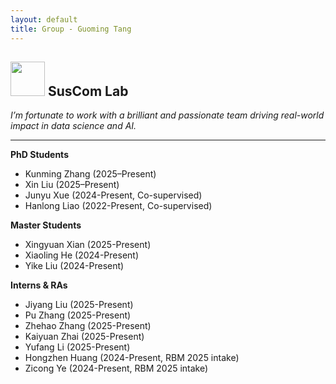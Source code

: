 ```yaml
---
layout: default
title: Group - Guoming Tang
---
```


## <img src="../img/suscomlab.png" height="55px"> SusCom Lab

_I’m fortunate to work with a brilliant and passionate team driving real-world impact in data science and AI._

---

**PhD Students**

- Kunming Zhang (2025–Present)
- Xin Liu (2025–Present)
- Junyu Xue (2024-Present, Co-supervised)
- Hanlong Liao (2022-Present, Co-supervised)

**Master Students**

- Xingyuan Xian (2025-Present)
- Xiaoling He (2024-Present)
- Yike Liu (2024-Present)

**Interns & RAs**

- Jiyang Liu (2025-Present)
- Pu Zhang (2025-Present)
- Zhehao Zhang (2025-Present)
- Kaiyuan Zhai (2025-Present)
- Yufang Li (2025-Present)
- Hongzhen Huang (2024-Present, RBM 2025 intake)
- Zicong Ye (2024-Present, RBM 2025 intake)